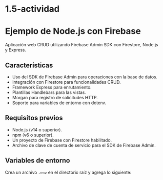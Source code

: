 # 1.5-actividad

# Ejemplo de Node.js con Firebase

Aplicación web CRUD utilizando Firebase Admin SDK con Firestore, Node.js y Express.

## Características
- Uso del SDK de Firebase Admin para operaciones con la base de datos.
- Integración con Firestore para funcionalidades CRUD.
- Framework Express para enrutamiento.
- Plantillas Handlebars para las vistas.
- Morgan para registro de solicitudes HTTP.
- Soporte para variables de entorno con dotenv.

## Requisitos previos
- Node.js (v14 o superior).
- npm (v6 o superior).
- Un proyecto de Firebase con Firestore habilitado.
- Archivo de clave de cuenta de servicio para el SDK de Firebase Admin.

## Variables de entorno
Crea un archivo `.env` en el directorio raíz y agrega lo siguiente:

